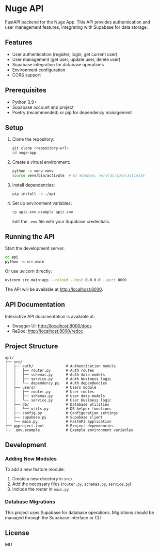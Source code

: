 # Nuge API

FastAPI backend for the Nuge App. This API provides authentication and user management features, integrating with Supabase for data storage.

## Features

- User authentication (register, login, get current user)
- User management (get user, update user, delete user)
- Supabase integration for database operations
- Environment configuration
- CORS support

## Prerequisites

- Python 3.9+
- Supabase account and project
- Poetry (recommended) or pip for dependency management

## Setup

1. Clone the repository:
   ```bash
   git clone <repository-url>
   cd nuge-app
   ```

2. Create a virtual environment:
   ```bash
   python -m venv venv
   source venv/bin/activate  # On Windows: venv\Scripts\activate
   ```

3. Install dependencies:
   ```bash
   pip install -e ./api
   ```

4. Set up environment variables:
   ```bash
   cp api/.env.example api/.env
   ```
   Edit the `.env` file with your Supabase credentials.

## Running the API

Start the development server:

```bash
cd api
python -m src.main
```

Or use uvicorn directly:

```bash
uvicorn src.main:app --reload --host 0.0.0.0 --port 8000
```

The API will be available at [http://localhost:8000](http://localhost:8000).

## API Documentation

Interactive API documentation is available at:

- Swagger UI: [http://localhost:8000/docs](http://localhost:8000/docs)
- ReDoc: [http://localhost:8000/redoc](http://localhost:8000/redoc)

## Project Structure

```
api/
├── src/
│   ├── auth/               # Authentication module
│   │   ├── router.py       # Auth routes
│   │   ├── schemas.py      # Auth data models
│   │   ├── service.py      # Auth business logic
│   │   └── dependency.py   # Auth dependencies
│   ├── users/              # Users module
│   │   ├── router.py       # User routes
│   │   ├── schemas.py      # User data models
│   │   └── service.py      # User business logic
│   ├── db/                 # Database utilities
│   │   └── utils.py        # DB helper functions
│   ├── config.py           # Configuration settings
│   ├── supabase.py         # Supabase client
│   └── main.py             # FastAPI application
├── pyproject.toml          # Project dependencies
└── .env.example            # Example environment variables
```

## Development

### Adding New Modules

To add a new feature module:

1. Create a new directory in `src/`
2. Add the necessary files (`router.py`, `schemas.py`, `service.py`)
3. Include the router in `main.py`

### Database Migrations

This project uses Supabase for database operations. Migrations should be managed through the Supabase interface or CLI.

## License

MIT